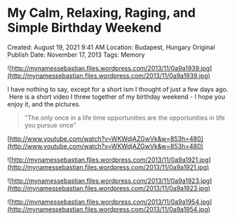 # My Calm, Relaxing, Raging, and Simple Birthday Weekend

Created: August 19, 2021 9:41 AM
Location: Budapest, Hungary
Original Publish Date: November 17, 2013
Tags: Memory

![http://mynamessebastian.files.wordpress.com/2013/11/0a9a1939.jpg](http://mynamessebastian.files.wordpress.com/2013/11/0a9a1939.jpg)

I have nothing to say, except for a short ism I thought of just a few days ago.  Here is a short video I threw together of my birthday weekend - I hope you enjoy it, and the pictures.

> "The only once in a life time opportunities are the opportunities in life you pursue once"
> 

[http://www.youtube.com/watch?v=WKWdjAZGwVk&w=853h=480](http://www.youtube.com/watch?v=WKWdjAZGwVk&w=853h=480)

![http://mynamessebastian.files.wordpress.com/2013/11/0a9a1921.jpg](http://mynamessebastian.files.wordpress.com/2013/11/0a9a1921.jpg)

![http://mynamessebastian.files.wordpress.com/2013/11/0a9a1923.jpg](http://mynamessebastian.files.wordpress.com/2013/11/0a9a1923.jpg)

![http://mynamessebastian.files.wordpress.com/2013/11/0a9a1954.jpg](http://mynamessebastian.files.wordpress.com/2013/11/0a9a1954.jpg)